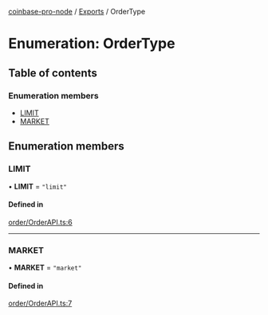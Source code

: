 [coinbase-pro-node](../README.md) / [Exports](../modules.md) / OrderType

# Enumeration: OrderType

## Table of contents

### Enumeration members

- [LIMIT](OrderType.md#limit)
- [MARKET](OrderType.md#market)

## Enumeration members

### LIMIT

• **LIMIT** = `"limit"`

#### Defined in

[order/OrderAPI.ts:6](https://github.com/bennycode/coinbase-pro-node/blob/7372d05/src/order/OrderAPI.ts#L6)

---

### MARKET

• **MARKET** = `"market"`

#### Defined in

[order/OrderAPI.ts:7](https://github.com/bennycode/coinbase-pro-node/blob/7372d05/src/order/OrderAPI.ts#L7)
